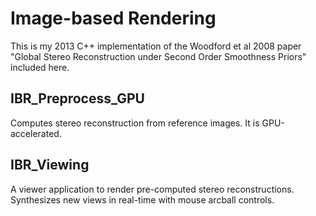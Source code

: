 <h1>Image-based Rendering</h1>
This is my 2013 C++ implementation of the Woodford et al 2008 paper "Global Stereo Reconstruction under Second Order Smoothness Priors" included here.

<h2>IBR_Preprocess_GPU</h2>
Computes stereo reconstruction from reference images.  It is GPU-accelerated.

<h2>IBR_Viewing</h2>
A viewer application to render pre-computed stereo reconstructions.  Synthesizes new views in real-time with mouse arcball controls.
